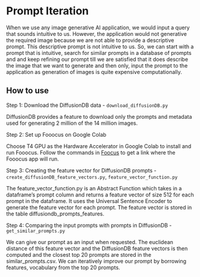 # Prompt Iteration

When we use any image generative AI application, we would input a query that sounds intuitive to us. However, the application would not generative the required image because we are not able to provide a descriptive prompt. This descriptive prompt is not intuitive to us. So, we can start with a prompt that is intuitive, search for similar prompts in a database of prompts and and keep refining our prompt till we are satisfied that it does describe the image that we want to generate and then only, input the prompt to the application as generation of images is quite expensive computationally.

## How to use

Step 1: Download the DiffusionDB data - `download_diffusionDB.py`

DiffusionDB provides a feature to download only the prompts and metadata used for generating 2 million of the 14 million images.

Step 2: Set up Fooocus on Google Colab

Choose T4 GPU as the Hardware Accelerator in Google Colab to install and run Fooocus. Follow the commands in [Foocus](https://github.com/lllyasviel/Fooocus#colab) to get a link where the Fooocus app will run.

Step 3: Creating the feature vector for DiffusionDB prompts - `create_diffusionDB_feature_vectors.py`, `feature_vector_function.py`

The feature_vector_function.py is an Abstract Function which takes in a dataframe’s prompt column and returns a feature vector of size 512 for each prompt in the dataframe. It uses the Universal Sentence Encoder to generate the feature vector for each prompt. The feature vector is stored in the table diffusiondb_prompts_features.

Step 4: Comparing the input prompts with prompts in DiffusionDB - `get_similar_prompts.py`

We can give our prompt as an input when requested. The euclidean distance of this feature vector and the DiffusionDB feature vectors is then computed and the closest top 20 prompts are stored in the similar_prompts.csv. We can iteratively improve our prompt by borrowing features, vocabulary from the top 20 prompts.
